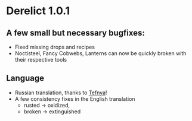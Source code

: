 # Derelict 1.0.1

## A few small but necessary bugfixes:

- Fixed missing drops and recipes
- Noctisteel, Fancy Cobwebs, Lanterns can now be quickly broken with their respective tools

## Language

- Russian translation, thanks to [Tefnya](https://github.com/Tefnya)!
- A few consistency fixes in the English translation 
  - rusted -> oxidized, 
  - broken -> extinguished